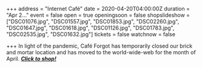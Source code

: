 +++
address = "Internet Café"
date = 2020-04-20T04:00:00Z
duration = "Apr 2..."
event = false
open = true
openingsoon = false
shopslideshow = ["DSC01076.jpg", "DSC01557.jpg", "DSC01853.jpg", "DSC02260.jpg", "DSC01647.jpg", "DSC01618.jpg", "DSC01126.jpg", "DSC01783.jpg", "DSC02535.jpg", "DSC01632.jpg"]
tickets = false
watchnow = false

+++
In light of the pandemic, Café Forgot has temporarily closed our brick and mortar location and has moved to the world-wide-web for the month of April. [**_Click to shop!_**](https://shop.cafeforgot.com/ "Click to shop")